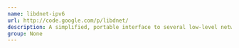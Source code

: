 ```yaml
---
name: libdnet-ipv6
url: http://code.google.com/p/libdnet/
description: A simplified, portable interface to several low-level networking routines.
group: None
---
```

